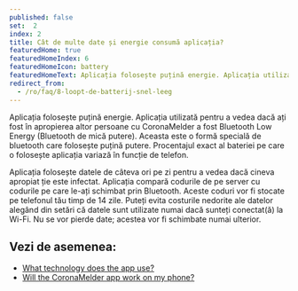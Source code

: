```yaml
---
published: false
set:  2
index: 2
title: Cât de multe date și energie consumă aplicația?
featuredHome: true
featuredHomeIndex: 6
featuredHomeIcon: battery
featuredHomeText: Aplicația folosește puțină energie. Aplicația utilizată pentru...
redirect_from: 
  - /ro/faq/8-loopt-de-batterij-snel-leeg
---
```

Aplicația folosește puțină energie. Aplicația utilizată pentru a vedea dacă ați fost în apropierea altor persoane cu CoronaMelder a fost Bluetooth Low Energy (Bluetooth de mică putere). Aceasta este o formă specială de bluetooth care folosește puțină putere. Procentajul exact al bateriei pe care o folosește aplicația variază în funcție de telefon.

Aplicația folosește datele de câteva ori pe zi pentru a vedea dacă cineva apropiat ție este infectat. Aplicația compară codurile de pe server cu codurile pe care le-ați schimbat prin Bluetooth. Aceste coduri vor fi stocate pe telefonul tău timp de 14 zile.
Puteți evita costurile nedorite ale datelor alegând din setări că datele sunt utilizate numai dacă sunteți conectat(ă) la Wi-Fi. Nu se vor pierde date; acestea vor fi schimbate numai ulterior.

## Vezi de asemenea:

- <a href="/{{page.lang}}/faq/2-6-hoe-werkt-de-app-technisch-precies" lang="en" hreflang="en">What technology does the app use?</a> 
- <a href="/{{page.lang}}/faq/1-6-werkt-coronamelder-op-mijn-tel" lang="en" hreflang="en">Will the CoronaMelder app work on my phone?</a>
